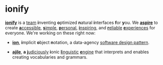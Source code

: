 # ionify

[**ionify**](http://ionify.org) is a [team](https://github.com/orgs/ionify/people)
**i**nventing **o**ptimized **n**atural **i**nterfaces **f**or **y**ou.
We [**aspire**](http://tfd.com/aspire) to create
[**a**ccessible](http://tfd.com/accessible),
[**s**imple](http://tfd.com/simple), [**p**ersonal](http://tfd.com/personal), [**i**nspiring](http://tfd.com/inspiring),
and [**r**eliable](http://tfd.com/reliable)
[**e**xperiences](https://rawgit.com/jsonXD/jems/master/animated.logo/)
for everyone. We're working on these right now:

+ [**ion**](https://github.com/ionify/jems/blob/master/about/jems.md),
  **i**mplicit **o**bject **n**otation, a data-agency
  [software design pattern](https://en.wikipedia.org/wiki/Software_design_pattern).

+ [**ajile**](https://github.com/ionify/ajile),
  **a** [**j**udiciously](http://tfd.com/judiciously) **i**onic
  [**l**inguistic](http://tfd.com/linguistic)
  [**e**ngine](https://en.wikipedia.org/wiki/Software_engine)
  that interprets and enables creating vocabularies and grammars.
